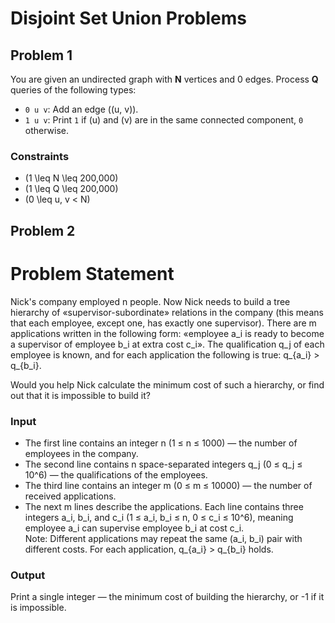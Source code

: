 # Disjoint Set Union Problems
## Problem 1
You are given an undirected graph with **N** vertices and 0 edges. Process **Q** queries of the following types:

- `0 u v`: Add an edge \((u, v)\).
- `1 u v`: Print `1` if \(u\) and \(v\) are in the same connected component, `0` otherwise.

### Constraints
- \(1 \leq N \leq 200,000\)
- \(1 \leq Q \leq 200,000\)
- \(0 \leq u, v < N\)

## Problem 2
# Problem Statement

Nick's company employed n people. Now Nick needs to build a tree hierarchy of «supervisor-subordinate» relations in the company (this means that each employee, except one, has exactly one supervisor). There are m applications written in the following form: «employee a_i is ready to become a supervisor of employee b_i at extra cost c_i». The qualification q_j of each employee is known, and for each application the following is true: q_{a_i} > q_{b_i}.

Would you help Nick calculate the minimum cost of such a hierarchy, or find out that it is impossible to build it?

### Input

- The first line contains an integer n (1 ≤ n ≤ 1000) — the number of employees in the company.
- The second line contains n space-separated integers q_j (0 ≤ q_j ≤ 10^6) — the qualifications of the employees.
- The third line contains an integer m (0 ≤ m ≤ 10000) — the number of received applications.
- The next m lines describe the applications. Each line contains three integers a_i, b_i, and c_i (1 ≤ a_i, b_i ≤ n, 0 ≤ c_i ≤ 10^6), meaning employee a_i can supervise employee b_i at cost c_i.  
  Note: Different applications may repeat the same (a_i, b_i) pair with different costs. For each application, q_{a_i} > q_{b_i} holds.

### Output

Print a single integer — the minimum cost of building the hierarchy, or -1 if it is impossible.
